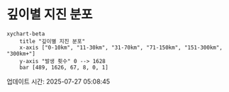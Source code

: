 # 깊이별 지진 분포

```mermaid
xychart-beta
    title "깊이별 지진 분포"
    x-axis ["0-10km", "11-30km", "31-70km", "71-150km", "151-300km", "300km+"]
    y-axis "발생 횟수" 0 --> 1628
    bar [489, 1626, 67, 8, 0, 1]
```

업데이트 시간: 2025-07-27 05:08:45
